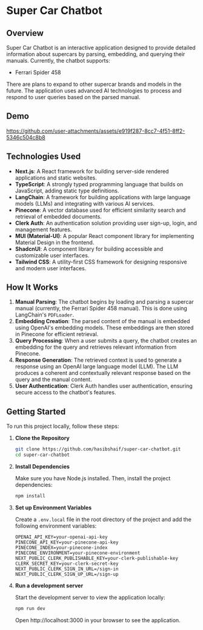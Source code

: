 # Super Car Chatbot

## Overview

Super Car Chatbot is an interactive application designed to provide detailed information about supercars by parsing, embedding, and querying their manuals. Currently, the chatbot supports:  
- Ferrari Spider 458
  
There are plans to expand to other supercar brands and models in the future. The application uses advanced AI technologies to process and respond to user queries based on the parsed manual.

## Demo
https://github.com/user-attachments/assets/e919f287-8cc7-4f51-8ff2-5346c504c8b8

## Technologies Used

- **Next.js**: A React framework for building server-side rendered applications and static websites.
- **TypeScript**: A strongly typed programming language that builds on JavaScript, adding static type definitions.
- **LangChain**: A framework for building applications with large language models (LLMs) and integrating with various AI services.
- **Pinecone**: A vector database used for efficient similarity search and retrieval of embedded documents.
- **Clerk Auth**: An authentication solution providing user sign-up, login, and management features.
- **MUI (Material-UI)**: A popular React component library for implementing Material Design in the frontend.
- **ShadcnUI**: A component library for building accessible and customizable user interfaces.
- **Tailwind CSS**: A utility-first CSS framework for designing responsive and modern user interfaces.

## How It Works

1. **Manual Parsing**: The chatbot begins by loading and parsing a supercar manual (currently, the Ferrari Spider 458 manual). This is done using LangChain's `PDFLoader`.
2. **Embedding Creation**: The parsed content of the manual is embedded using OpenAI's embedding models. These embeddings are then stored in Pinecone for efficient retrieval.
3. **Query Processing**: When a user submits a query, the chatbot creates an embedding for the query and retrieves relevant information from Pinecone.
4. **Response Generation**: The retrieved context is used to generate a response using an OpenAI large language model (LLM). The LLM produces a coherent and contextually relevant response based on the query and the manual content.
5. **User Authentication**: Clerk Auth handles user authentication, ensuring secure access to the chatbot's features.

## Getting Started

To run this project locally, follow these steps:

1. **Clone the Repository**

   ```bash
   git clone https://github.com/hasibshaif/super-car-chatbot.git
   cd super-car-chatbot
   ```

2. **Install Dependencies**

   Make sure you have Node.js installed. Then, install the project dependencies:

   ```bash
   npm install
   ```

3. **Set up Environment Variables**

   Create a `.env.local` file in the root directory of the project and add the following environment variables:

   ```
   OPENAI_API_KEY=your-openai-api-key
   PINECONE_API_KEY=your-pinecone-api-key
   PINECONE_INDEX=your-pinecone-index
   PINECONE_ENVIRONMENT=your-pinecone-environment
   NEXT_PUBLIC_CLERK_PUBLISHABLE_KEY=your-clerk-publishable-key
   CLERK_SECRET_KEY=your-clerk-secret-key
   NEXT_PUBLIC_CLERK_SIGN_IN_URL=/sign-in
   NEXT_PUBLIC_CLERK_SIGN_UP_URL=/sign-up
   ```

4. **Run a development server**

   Start the development server to view the application locally:

   ```bash
   npm run dev
   ```

   Open http://localhost:3000 in your browser to see the application.
